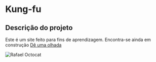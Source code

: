 # Kung-fu

## Descrição do projeto
Este é um site feito para fins de aprendizagem. Encontra-se ainda em construção
[Dê uma olhada](https://rafaprado.github.io/kung-fu/)

![Rafael Octocat](https://i.imgur.com/pccL0s7.png)
